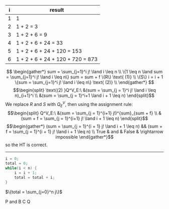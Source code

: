 | i   | result                           |
| --- | -------------------------------- |
| 1   | 1                                |
| 2   | 1 + 2 = 3                        |
| 3   | 1 + 2 + 6 = 9                    |
| 4   | 1 + 2 + 6 + 24 = 33              |
| 5   | 1 + 2 + 6 + 24 + 120 = 153       |
| 6   | 1 + 2 + 6 + 24 + 120 + 720 = 873 |
$$
\begin{gather*}
sum = \sum_{j=1}^i j! \land i \leq n \\
\{1 \leq n \land sum = \sum_{j=1}^i j! \land i \leq n\} sum = sum + f \{R\} \text{ (1)} \\
\{S\} i = i + 1 \{sum = \sum_{j=1}^i j! \land i \leq n\} \text{ (2)} \\
\end{gather*}
$$
$$\begin{split}
\text{(2) }Q^V_E:\ &(sum = \sum_{j = 1}^i j! \land i \leq n)_{i+1}^i \\
&(sum = \sum_{j = 1}^i+1 \land i + 1 \leq n)
\end{split}$$
We replace $R$ and $S$ with $Q^V_E$, then using the assignment rule: $$\begin{split}
Q^V_E:\ &(sum = \sum_{j = 1}^{i+1} j!)^{sum}_{sum + f} \\
& (sum + f = \sum_{j = 1}^{i+1} j! \land i + 1 \leq n)
\end{split}$$
$$\begin{gather*}
(sum = \sum_{j = 1}^{i + 1} j! \land i + 1 \leq n) && (sum + f = \sum_{j = 1}^{i + 1} j! \land i + 1 \leq n) \\
True & and & False & \rightarrow impossible
\end{gather*}$$
so the HT is correct.

---

```java
i = 0;
total = 0;
while(i < n) {
	i = i + 1;
	total = total + i;
}
```
$\{total = \sum_{j=0}^n j\}$

P and B C Q


